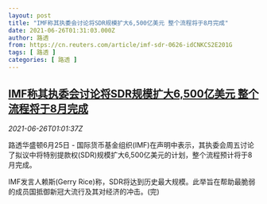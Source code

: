 ```yaml
---
layout: post
title: "IMF称其执委会讨论将SDR规模扩大6,500亿美元 整个流程将于8月完成"
date: 2021-06-26T01:31:03.000Z
author: 路透
from: https://cn.reuters.com/article/imf-sdr-0626-idCNKCS2E201G
tags: [ 路透 ]
categories: [ 路透 ]
---
```

<!--1624671063000-->
[IMF称其执委会讨论将SDR规模扩大6,500亿美元 整个流程将于8月完成](https://cn.reuters.com/article/imf-sdr-0626-idCNKCS2E201G)
------

<div>
<div><i>2021-06-26T01:01:37Z</i></div><p>路透华盛顿6月25日 - 国际货币基金组织(IMF)在声明中表示，其执委会周五讨论了拟议中将特别提款权(SDR)规模扩大6,500亿美元的计划，整个流程预计将于8月完成。</p><p>IMF发言人赖斯(Gerry Rice)称，SDR将达到历史最大规模。此举旨在帮助最脆弱的成员国抵御新冠大流行及其对经济的冲击。(完)</p>
</div>
